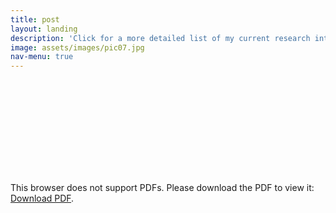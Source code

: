 ```yaml
---
title: post
layout: landing
description: 'Click for a more detailed list of my current research interests.'
image: assets/images/pic07.jpg
nav-menu: true
---
```


<object data="assets/pdf/2024_Spring_Joshua_Jones_CV.pdf" type="application/pdf">
    <embed src="assets/pdf/2024_Spring_Joshua_Jones_CV.pdf">
        <p>This browser does not support PDFs. Please download the PDF to view it: <a href="assets/pdf/2024_Spring_Joshua_Jones_CV.pdf">Download PDF</a>.</p>
    </embed>
</object>
